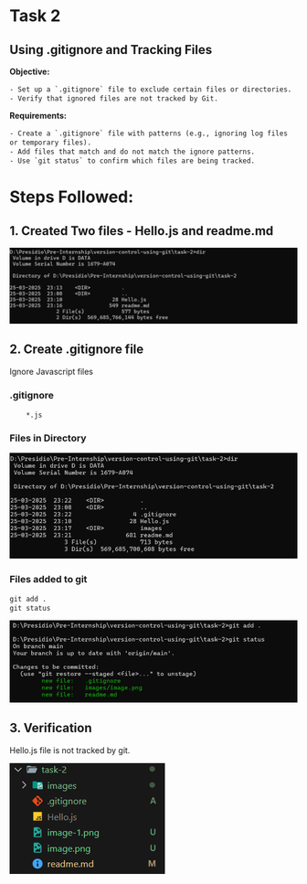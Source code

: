 # Task 2

## **Using .gitignore and Tracking Files**
    
**Objective:**
    
    - Set up a `.gitignore` file to exclude certain files or directories.
    - Verify that ignored files are not tracked by Git.
    
**Requirements:**
    
    - Create a `.gitignore` file with patterns (e.g., ignoring log files or temporary files).
    - Add files that match and do not match the ignore patterns.
    - Use `git status` to confirm which files are being tracked.


# Steps Followed:

## 1. Created Two files - Hello.js and readme.md

![alt text](./images/image.png)

## 2. Create .gitignore file
Ignore Javascript files

### .gitignore
``` git
    *.js
```

### Files in Directory
![alt text](image.png)

### Files added to git

``` git
git add .
git status
```
![alt text](image-1.png)

## 3. Verification

Hello.js file is not tracked by git.

![alt text](image-2.png)
